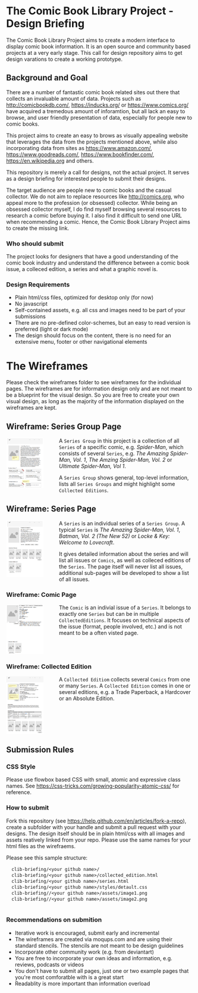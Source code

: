 # The Comic Book Library Project - Design Briefing

The Comic Book Library Project aims to create a modern interface to display comic book information. It is an open source and community based projects at a very early stage. This call for design repository aims to get design varations to create a working prototype.

## Background and Goal

There are a number of fantastic comic book related sites out there that collects an invaluable amount of data. Projects such as http://comicbookdb.com/, https://inducks.org/ or https://www.comics.org/ have acquired a tremedous amount of inforamtion, but all lack an easy to browse, and user friendly presentation of data, especially for people new to comic books. 

This project aims to create an easy to brows as visually appealing website that leverages the data from the projects mentioned above, while also incorporating data from sites as https://www.amazon.com/, https://www.goodreads.com/, https://www.bookfinder.com/, https://en.wikipedia.org and others. 

This repository is merely a call for designs, not the actual project. It serves as a design briefing for interested people to submit their designs.

The target audience are people new to comic books and the casual collector. We do not aim to replace resources like http://comics.org, who appeal more to the profession (or obsessed) collector. While being an obsessed collector myself, I do find myself browsing several resources to research a comic before buying it. I also find it difficult to send one URL when recommending a comic. Hence, the Comic Book Library Project aims to create the missing link.

### Who should submit

The project looks for designers that have a good understanding of the comic book industry and understand the difference between a comic book issue, a colleced edition, a series and what a graphic novel is. 

### Design Requirements

* Plain html/css files, optimized for desktop only (for now)
* No javascript
* Self-contained assets, e.g. all css and images need to be part of your submissions
* There are no pre-defined color-schemes, but an easy to read version is preferred (light or dark mode) 
* The design should focus on the content, there is no need for an extensive menu, footer or other navigational elements

# The Wireframes

Please check the wireframes folder to see wireframes for the individual pages. The wireframes are for information design only and are not meant to be a blueprint for the visual design. So you are free to create your own visual design, as long as the majority of the information displayed on the wireframes are kept.

## Wireframe: Series Group Page

<img src="https://github.com/bk-one/clib-briefing/blob/master/wireframes/series_group_page.png" width="100" align="left" title="Series Group Page"  style="padding-right: 3em; padding-bottom: 1em; float: left;">

A `Series Group` in this project is a collection of all `Series` of a specific comic, e.g. *Spider-Man*, which consists of several `Series`, e.g. *The Amazing Spider-Man, Vol. 1*, *The Amzing Spider-Man, Vol. 2* or *Ultimate Spider-Man, Vol 1*.

A `Series Group` shows general, top-level information, lists all `Series Groups` and might highlight some `Collected Editions`.


<p style="clear: both;" />

## Wireframe: Series Page

<img src="https://github.com/bk-one/clib-briefing/blob/master/wireframes/series_page.png" width="100" title="Series Page" align="left" style="padding-right: 3em; padding-bottom: 1em; float: left;">

A `Series` is an individual series of a `Series Group`. A typical `Series` is *The Amazing Spider-Man, Vol. 1*, *Batman, Vol. 2 (The New 52)* or *Locke & Key: Welcome to Lovecraft*.

It gives detailed information about the series and will list all issues or `Comics`, as well as colleced editions of the `Series`. The page itself will never list all issues, additional sub-pages will be developed to show a list of all issues. 

<p style="clear: both;" />


### Wireframe: Comic Page

<img src="https://github.com/bk-one/clib-briefing/blob/master/wireframes/comic_page.png" width="100" title="Comic Page"  align="left" style="padding-right: 3em; padding-bottom: 1em; float: left;">

The `Comic` is an indivial issue of a `Series`. It belongs to exactly one `Series` but can be in multiple `CollectedEditions`. It focuses on technical aspects of the issue (format, people involved, etc.) and is not meant to be a often visted page.


<p style="clear: both;" />

### Wireframe: Collected Edition

<img src="https://github.com/bk-one/clib-briefing/blob/master/wireframes/collected_edition.png" width="100" title="Collected Edition Page"  align="left" style="padding-right: 3em; padding-bottom: 1em; float: left;">

A `Collected Editiom` collects several `Comics` from one or many `Series`. A `Collected Edition` comes in one or several editions, e.g. a Trade Paperback, a Hardcover or an Absolute Edition.



<p style="clear: both;" />

## Submission Rules


### CSS Style

Please use flowbox based CSS with small, atomic and expressive class names. See https://css-tricks.com/growing-popularity-atomic-css/ for reference.


### How to submit

Fork this repository (see https://help.github.com/en/articles/fork-a-repo), create a subfolder with your handle and submit a pull request with your designs. The design itself should be in plain html/css with all images and assets reatively linked from your repo. Please use the same names for your html files as the wirefraems. 

Please see this sample structure:

```
  clib-briefing/<your github name>/
  clib-briefing/<your github name>/collected_edition.html
  clib-briefing/<your github name>/series.html
  clib-briefing/<your github name>/styles/detault.css
  clib-briefing//<your github name>/assets/image1.png
  clib-briefing//<your github name>/assets/image2.png
   
```

### Recommendations on submition

* Iterative work is encouraged, submit early and incremental
* The wireframes are created via moqups.com and are using their standard stencils. The stencils are not meant to be design guidelines
* Incorporate other community work (e.g. from deviantart)
* You are free to incorporate your own ideas and information, e.g. reviews, podcasts or videos
* You don't have to submit all pages, just one or two example pages that you're most comforatble with is a great start
* Readablity is more important than information overload

